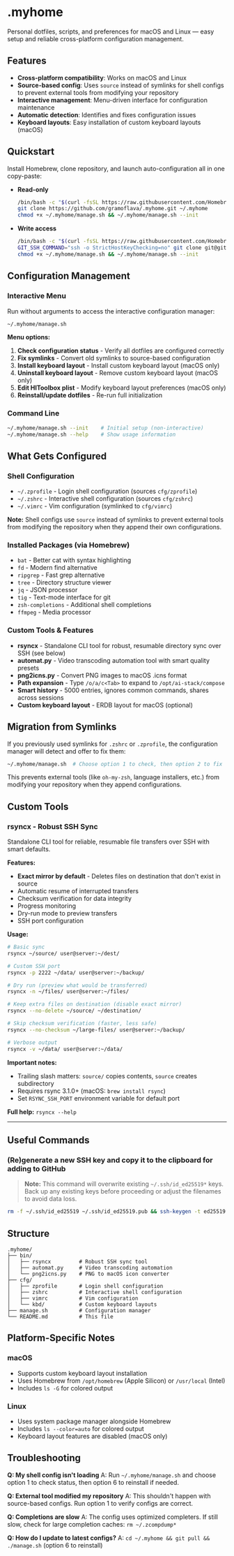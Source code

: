 # .myhome

Personal dotfiles, scripts, and preferences for macOS and Linux — easy setup and reliable cross-platform configuration management.

## Features

- **Cross-platform compatibility**: Works on macOS and Linux
- **Source-based config**: Uses `source` instead of symlinks for shell configs to prevent external tools from modifying your repository
- **Interactive management**: Menu-driven interface for configuration maintenance
- **Automatic detection**: Identifies and fixes configuration issues
- **Keyboard layouts**: Easy installation of custom keyboard layouts (macOS)

## Quickstart

Install Homebrew, clone repository, and launch auto-configuration all in one copy-paste:

- **Read-only**

    ```bash
    /bin/bash -c "$(curl -fsSL https://raw.githubusercontent.com/Homebrew/install/HEAD/install.sh)"
    git clone https://github.com/gramoflava/.myhome.git ~/.myhome
    chmod +x ~/.myhome/manage.sh && ~/.myhome/manage.sh --init
    ```

- **Write access**

    ```bash
    /bin/bash -c "$(curl -fsSL https://raw.githubusercontent.com/Homebrew/install/HEAD/install.sh)"
    GIT_SSH_COMMAND="ssh -o StrictHostKeyChecking=no" git clone git@github.com:gramoflava/.myhome.git ~/.myhome
    chmod +x ~/.myhome/manage.sh && ~/.myhome/manage.sh --init
    ```

## Configuration Management

### Interactive Menu

Run without arguments to access the interactive configuration manager:

```bash
~/.myhome/manage.sh
```

**Menu options:**
1. **Check configuration status** - Verify all dotfiles are configured correctly
2. **Fix symlinks** - Convert old symlinks to source-based configuration
3. **Install keyboard layout** - Install custom keyboard layout (macOS only)
4. **Uninstall keyboard layout** - Remove custom keyboard layout (macOS only)
5. **Edit HIToolbox plist** - Modify keyboard layout preferences (macOS only)
6. **Reinstall/update dotfiles** - Re-run full initialization

### Command Line

```bash
~/.myhome/manage.sh --init    # Initial setup (non-interactive)
~/.myhome/manage.sh --help    # Show usage information
```

## What Gets Configured

### Shell Configuration
- `~/.zprofile` - Login shell configuration (sources `cfg/zprofile`)
- `~/.zshrc` - Interactive shell configuration (sources `cfg/zshrc`)
- `~/.vimrc` - Vim configuration (symlinked to `cfg/vimrc`)

**Note:** Shell configs use `source` instead of symlinks to prevent external tools from modifying the repository when they append their own configurations.

### Installed Packages (via Homebrew)
- `bat` - Better cat with syntax highlighting
- `fd` - Modern find alternative
- `ripgrep` - Fast grep alternative
- `tree` - Directory structure viewer
- `jq` - JSON processor
- `tig` - Text-mode interface for git
- `zsh-completions` - Additional shell completions
- `ffmpeg` - Media processor

### Custom Tools & Features
- **rsyncx** - Standalone CLI tool for robust, resumable directory sync over SSH (see below)
- **automat.py** - Video transcoding automation tool with smart quality presets
- **png2icns.py** - Convert PNG images to macOS .icns format
- **Path expansion** - Type `/o/a/c<Tab>` to expand to `/opt/ai-stack/compose`
- **Smart history** - 5000 entries, ignores common commands, shares across sessions
- **Custom keyboard layout** - ERDB layout for macOS (optional)

## Migration from Symlinks

If you previously used symlinks for `.zshrc` or `.zprofile`, the configuration manager will detect and offer to fix them:

```bash
~/.myhome/manage.sh  # Choose option 1 to check, then option 2 to fix
```

This prevents external tools (like `oh-my-zsh`, language installers, etc.) from modifying your repository when they append configurations.

## Custom Tools

### rsyncx - Robust SSH Sync

Standalone CLI tool for reliable, resumable file transfers over SSH with smart defaults.

**Features:**
- **Exact mirror by default** - Deletes files on destination that don't exist in source
- Automatic resume of interrupted transfers
- Checksum verification for data integrity
- Progress monitoring
- Dry-run mode to preview transfers
- SSH port configuration

**Usage:**

```bash
# Basic sync
rsyncx ~/source/ user@server:~/dest/

# Custom SSH port
rsyncx -p 2222 ~/data/ user@server:~/backup/

# Dry run (preview what would be transferred)
rsyncx -n ~/files/ user@server:~/files/

# Keep extra files on destination (disable exact mirror)
rsyncx --no-delete ~/source/ ~/destination/

# Skip checksum verification (faster, less safe)
rsyncx --no-checksum ~/large-files/ user@server:~/backup/

# Verbose output
rsyncx -v ~/data/ user@server:~/data/
```

**Important notes:**
- Trailing slash matters: `source/` copies contents, `source` creates subdirectory
- Requires rsync 3.1.0+ (macOS: `brew install rsync`)
- Set `RSYNC_SSH_PORT` environment variable for default port

**Full help:** `rsyncx --help`

---

## Useful Commands

### (Re)generate a new SSH key and copy it to the clipboard for adding to GitHub

> **Note:** This command will overwrite existing `~/.ssh/id_ed25519*` keys. Back up any existing keys before proceeding or adjust the filenames to avoid data loss.

```bash
rm -f ~/.ssh/id_ed25519 ~/.ssh/id_ed25519.pub && ssh-keygen -t ed25519 -N "" -f ~/.ssh/id_ed25519 -q && cat ~/.ssh/id_ed25519.pub | pbcopy
```

## Structure

```
.myhome/
├── bin/
│   ├── rsyncx         # Robust SSH sync tool
│   ├── automat.py     # Video transcoding automation
│   └── png2icns.py    # PNG to macOS icon converter
├── cfg/
│   ├── zprofile       # Login shell configuration
│   ├── zshrc          # Interactive shell configuration
│   ├── vimrc          # Vim configuration
│   └── kbd/           # Custom keyboard layouts
├── manage.sh          # Configuration manager
└── README.md          # This file
```

## Platform-Specific Notes

### macOS
- Supports custom keyboard layout installation
- Uses Homebrew from `/opt/homebrew` (Apple Silicon) or `/usr/local` (Intel)
- Includes `ls -G` for colored output

### Linux
- Uses system package manager alongside Homebrew
- Includes `ls --color=auto` for colored output
- Keyboard layout features are disabled (macOS only)

## Troubleshooting

**Q: My shell config isn't loading**
A: Run `~/.myhome/manage.sh` and choose option 1 to check status, then option 6 to reinstall if needed.

**Q: External tool modified my repository**
A: This shouldn't happen with source-based configs. Run option 1 to verify configs are correct.

**Q: Completions are slow**
A: The config uses optimized completers. If still slow, check for large completion caches: `rm ~/.zcompdump*`

**Q: How do I update to latest configs?**
A: `cd ~/.myhome && git pull && ./manage.sh` (option 6 to reinstall)
